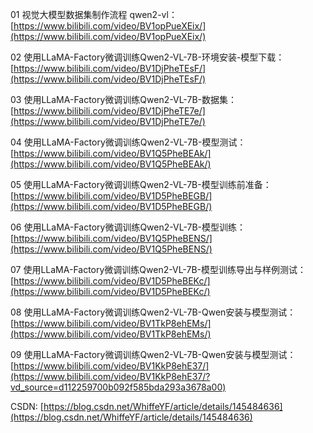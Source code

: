 01 视觉大模型数据集制作流程 qwen2-vl：[https://www.bilibili.com/video/BV1opPueXEix/](https://www.bilibili.com/video/BV1opPueXEix/)

02 使用LLaMA-Factory微调训练Qwen2-VL-7B-环境安装-模型下载：[https://www.bilibili.com/video/BV1DjPheTEsF/](https://www.bilibili.com/video/BV1DjPheTEsF/)

03 使用LLaMA-Factory微调训练Qwen2-VL-7B-数据集：[https://www.bilibili.com/video/BV1DjPheTE7e/](https://www.bilibili.com/video/BV1DjPheTE7e/)

04 使用LLaMA-Factory微调训练Qwen2-VL-7B-模型测试：[https://www.bilibili.com/video/BV1Q5PheBEAk/](https://www.bilibili.com/video/BV1Q5PheBEAk/)

05 使用LLaMA-Factory微调训练Qwen2-VL-7B-模型训练前准备：[https://www.bilibili.com/video/BV1D5PheBEGB/](https://www.bilibili.com/video/BV1D5PheBEGB/)

06 使用LLaMA-Factory微调训练Qwen2-VL-7B-模型训练：[https://www.bilibili.com/video/BV1Q5PheBENS/](https://www.bilibili.com/video/BV1Q5PheBENS/)

07 使用LLaMA-Factory微调训练Qwen2-VL-7B-模型训练导出与样例测试：[https://www.bilibili.com/video/BV1D5PheBEKc/](https://www.bilibili.com/video/BV1D5PheBEKc/)

08 使用LLaMA-Factory微调训练Qwen2-VL-7B-Qwen安装与模型测试：[https://www.bilibili.com/video/BV1TkP8ehEMs/](https://www.bilibili.com/video/BV1TkP8ehEMs/)

09 使用LLaMA-Factory微调训练Qwen2-VL-7B-Qwen安装与模型测试：[https://www.bilibili.com/video/BV1KkP8ehE37/](https://www.bilibili.com/video/BV1KkP8ehE37/?vd_source=d112259700b092f585bda293a3678a00)

CSDN: [https://blog.csdn.net/WhiffeYF/article/details/145484636](https://blog.csdn.net/WhiffeYF/article/details/145484636)
